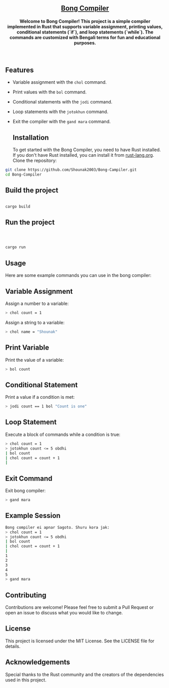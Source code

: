 <h2 align="center"><u>Bong Compiler</u></h2>

<h4 align="center">Welcome to Bong Compiler! This project is a simple compiler implemented in Rust that supports variable assignment, printing values, conditional statements (`if`), and loop statements (`while`). The commands are customized with Bengali terms for fun and educational purposes. </h4>

<p align="center">
<br>
</p>

## Features

- Variable assignment with the `chol` command.
- Print values with the `bol` command.
- Conditional statements with the `jodi` command.
- Loop statements with the `jotokhun` command.
- Exit the compiler with the `gand mara` command.

  ## Installation

  To get started with the Bong Compiler, you need to have Rust installed. If you don't have Rust installed, you can install it from [rust-lang.org](https://www.rust-lang.org/).
  Clone the repository:

```sh
git clone https://github.com/Shounak2003/Bong-Campiler.git
cd Bong-Compiler
```


  ## Build the project

```sh

cargo build
```



  ## Run the project

```sh



cargo run

```

## Usage
Here are some example commands you can use in the bong compiler:

## Variable Assignment
Assign a number to a variable:
```sh
> chol count = 1


```
Assign a string to a variable:
```sh
> chol name = "Shounak"

```

## Print Variable
Print the value of a variable:
```sh
> bol count

```

## Conditional Statement
Print a value if a condition is met:
```sh
> jodi count == 1 bol "Count is one"

```

## Loop Statement
Execute a block of commands while a condition is true:
```sh
> chol count = 1
> jotokhun count <= 5 obdhi
| bol count
| chol count = count + 1
|

```

## Exit Command
Exit bong compiler:
```sh
> gand mara

```

## Example Session
```sh
Bong compiler ei apnar Sagoto. Shuru kora jak:
> chol count = 1
> jotokhun count <= 5 obdhi
| bol count
| chol count = count + 1
|
1
2
3
4
5
> gand mara

```

## Contributing
Contributions are welcome! Please feel free to submit a Pull Request or open an issue to discuss what you would like to change.

## License
This project is licensed under the MIT License. See the LICENSE file for details.

## Acknowledgements
Special thanks to the Rust community and the creators of the dependencies used in this project.


